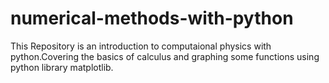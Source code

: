 # numerical-methods-with-python

This Repository is an introduction to computaional physics with python.Covering the basics of calculus and graphing some functions using python library matplotlib.  
